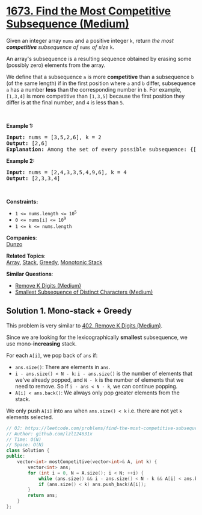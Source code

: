 # [1673. Find the Most Competitive Subsequence (Medium)](https://leetcode.com/problems/find-the-most-competitive-subsequence/)

<p>Given an integer array <code>nums</code> and a positive integer <code>k</code>, return <em>the most<strong> competitive</strong> subsequence of </em><code>nums</code> <em>of size </em><code>k</code>.</p>

<p>An array's subsequence is a resulting sequence obtained by erasing some (possibly zero) elements from the array.</p>

<p>We define that a subsequence <code>a</code> is more <strong>competitive</strong> than a subsequence <code>b</code> (of the same length) if in the first position where <code>a</code> and <code>b</code> differ, subsequence <code>a</code> has a number <strong>less</strong> than the corresponding number in <code>b</code>. For example, <code>[1,3,4]</code> is more competitive than <code>[1,3,5]</code> because the first position they differ is at the final number, and <code>4</code> is less than <code>5</code>.</p>

<p>&nbsp;</p>
<p><strong>Example 1:</strong></p>

<pre><strong>Input:</strong> nums = [3,5,2,6], k = 2
<strong>Output:</strong> [2,6]
<strong>Explanation:</strong> Among the set of every possible subsequence: {[3,5], [3,2], [3,6], [5,2], [5,6], [2,6]}, [2,6] is the most competitive.
</pre>

<p><strong>Example 2:</strong></p>

<pre><strong>Input:</strong> nums = [2,4,3,3,5,4,9,6], k = 4
<strong>Output:</strong> [2,3,3,4]
</pre>

<p>&nbsp;</p>
<p><strong>Constraints:</strong></p>

<ul>
	<li><code>1 &lt;= nums.length &lt;= 10<sup>5</sup></code></li>
	<li><code>0 &lt;= nums[i] &lt;= 10<sup>9</sup></code></li>
	<li><code>1 &lt;= k &lt;= nums.length</code></li>
</ul>


**Companies**:  
[Dunzo](https://leetcode.com/company/dunzo)

**Related Topics**:  
[Array](https://leetcode.com/tag/array/), [Stack](https://leetcode.com/tag/stack/), [Greedy](https://leetcode.com/tag/greedy/), [Monotonic Stack](https://leetcode.com/tag/monotonic-stack/)

**Similar Questions**:
* [Remove K Digits (Medium)](https://leetcode.com/problems/remove-k-digits/)
* [Smallest Subsequence of Distinct Characters (Medium)](https://leetcode.com/problems/smallest-subsequence-of-distinct-characters/)

## Solution 1. Mono-stack + Greedy

This problem is very similar to [402. Remove K Digits (Medium)](https://leetcode.com/problems/remove-k-digits/).

Since we are looking for the lexicographically **smallest** subsequence, we use mono-**increasing** stack.

For each `A[i]`, we pop back of `ans` if:
* `ans.size()`: There are elements in `ans`.
* `i - ans.size() < N - k`: `i - ans.size()` is the number of elements that we've already popped, and `N - k` is the number of elements that we need to remove. So if `i - ans < N - k`, we can continue popping.
* `A[i] < ans.back()`: We always only pop greater elements from the stack.

We only push `A[i]` into `ans` when `ans.size() < k` i.e. there are not yet `k` elements selected.

```cpp
// OJ: https://leetcode.com/problems/find-the-most-competitive-subsequence/
// Author: github.com/lzl124631x
// Time: O(N)
// Space: O(N)
class Solution {
public:
    vector<int> mostCompetitive(vector<int>& A, int k) {
        vector<int> ans;
        for (int i = 0, N = A.size(); i < N; ++i) {
            while (ans.size() && i - ans.size() < N - k && A[i] < ans.back()) ans.pop_back();
            if (ans.size() < k) ans.push_back(A[i]);
        }
        return ans;
    }
};
```
